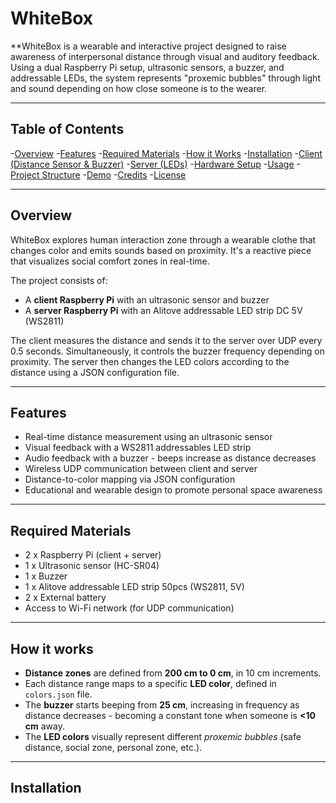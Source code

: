 # WhiteBox
**WhiteBox is a wearable and interactive project designed to raise awareness of interpersonal distance through visual and auditory feedback. Using a dual Raspberry Pi setup, ultrasonic sensors, a buzzer, and addressable LEDs, the system represents "proxemic bubbles" through light and sound depending on how close someone is to the wearer.

---

## Table of Contents

-[Overview](#overview)
-[Features](#features)
-[Required Materials](#required-materials)
-[How it Works](#how-it-works)
-[Installation](#installation)
  -[Client (Distance Sensor & Buzzer)](#client-distance-sensor--buzzer)
  -[Server (LEDs)](#server-leds)
-[Hardware Setup](#hardware-setup)
-[Usage](#usage)
-[Project Structure](#project-structure)
-[Demo](#demo)
-[Credits](#credits)
-[License](#license)

---

## Overview
WhiteBox explores human interaction zone through a wearable clothe that changes color and emits sounds based on proximity. It's a reactive piece that visualizes social comfort zones in real-time.

The project consists of:
- A **client Raspberry Pi** with an ultrasonic sensor and buzzer
- A **server Raspberry Pi** with an Alitove addressable LED strip DC 5V (WS2811)

The client measures the distance and sends it to the server over UDP every 0.5 seconds. Simultaneously, it controls the buzzer frequency depending on proximity. The server then changes the LED colors according to the distance using a JSON configuration file.

---

## Features

- Real-time distance measurement using an ultrasonic sensor
- Visual feedback with a WS2811 addressables LED strip
- Audio feedback with a buzzer - beeps increase as distance decreases
- Wireless UDP communication between client and server
- Distance-to-color mapping via JSON configuration
- Educational and wearable design to promote personal space awareness

---

## Required Materials

- 2 x Raspberry Pi (client + server)
- 1 x Ultrasonic sensor (HC-SR04)
- 1 x Buzzer
- 1 x Alitove addressable LED strip 50pcs (WS2811, 5V)
- 2 x External battery
- Access to Wi-Fi network (for UDP communication)

---

## How it works

- **Distance zones** are defined from **200 cm to 0 cm**, in 10 cm increments.
- Each distance range maps to a specific **LED color**, defined in `colors.json` file.
- The **buzzer** starts beeping from **25 cm**, increasing in frequency as distance decreases - becoming a constant tone when someone is **<10 cm** away.
- The **LED colors** visually represent different *proxemic bubbles* (safe distance, social zone, personal zone, etc.).

---

## Installation













